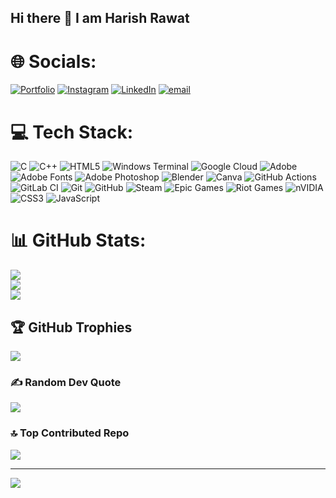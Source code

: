 
## Hi there 👋 I am Harish Rawat

# 🌐 Socials:
[![Portfolio](https://img.shields.io/badge/Portfolio-%23E4405F.svg?logo=Portfolio&logoColor=white)](https://harishrawat20.github.io/Harish/)
[![Instagram](https://img.shields.io/badge/Instagram-%23E4405F.svg?logo=Instagram&logoColor=white)](https://www.instagram.com/harish_.chaudhary_01/) [![LinkedIn](https://img.shields.io/badge/LinkedIn-%230077B5.svg?logo=linkedin&logoColor=white)](https://www.linkedin.com/in/harish-rawat-1030a6255/) [![email](https://img.shields.io/badge/Email-D14836?logo=gmail&logoColor=white)](mailto:harish.chaudhary0321@gmail.com) 
# 💻 Tech Stack:
![C](https://img.shields.io/badge/c-%2300599C.svg?style=for-the-badge&logo=c&logoColor=white) ![C++](https://img.shields.io/badge/c++-%2300599C.svg?style=for-the-badge&logo=c%2B%2B&logoColor=white) ![HTML5](https://img.shields.io/badge/html5-%23E34F26.svg?style=for-the-badge&logo=html5&logoColor=white) ![Windows Terminal](https://img.shields.io/badge/Windows%20Terminal-%234D4D4D.svg?style=for-the-badge&logo=windows-terminal&logoColor=white) ![Google Cloud](https://img.shields.io/badge/GoogleCloud-%234285F4.svg?style=for-the-badge&logo=google-cloud&logoColor=white) ![Adobe](https://img.shields.io/badge/adobe-%23FF0000.svg?style=for-the-badge&logo=adobe&logoColor=white) ![Adobe Fonts](https://img.shields.io/badge/Adobe%20Fonts-000B1D.svg?style=for-the-badge&logo=Adobe%20Fonts&logoColor=white) ![Adobe Photoshop](https://img.shields.io/badge/adobe%20photoshop-%2331A8FF.svg?style=for-the-badge&logo=adobe%20photoshop&logoColor=white)  ![Blender](https://img.shields.io/badge/blender-%23F5792A.svg?style=for-the-badge&logo=blender&logoColor=white) ![Canva](https://img.shields.io/badge/Canva-%2300C4CC.svg?style=for-the-badge&logo=Canva&logoColor=white) ![GitHub Actions](https://img.shields.io/badge/github%20actions-%232671E5.svg?style=for-the-badge&logo=githubactions&logoColor=white) ![GitLab CI](https://img.shields.io/badge/gitlab%20CI-%23181717.svg?style=for-the-badge&logo=gitlab&logoColor=white) ![Git](https://img.shields.io/badge/git-%23F05033.svg?style=for-the-badge&logo=git&logoColor=white) ![GitHub](https://img.shields.io/badge/github-%23121011.svg?style=for-the-badge&logo=github&logoColor=white) ![Steam](https://img.shields.io/badge/steam-%23000000.svg?style=for-the-badge&logo=steam&logoColor=white) ![Epic Games](https://img.shields.io/badge/epicgames-%23313131.svg?style=for-the-badge&logo=epicgames&logoColor=white) ![Riot Games](https://img.shields.io/badge/riotgames-D32936.svg?style=for-the-badge&logo=riotgames&logoColor=white) ![nVIDIA](https://img.shields.io/badge/nVIDIA-%2376B900.svg?style=for-the-badge&logo=nVIDIA&logoColor=white) ![CSS3](https://img.shields.io/badge/css3-%231572B6.svg?style=for-the-badge&logo=css3&logoColor=white) ![JavaScript](https://img.shields.io/badge/javascript-%23323330.svg?style=for-the-badge&logo=javascript&logoColor=%23F7DF1E)


# 📊 GitHub Stats:
 ![](https://github-readme-stats.vercel.app/api?username=Harishrawat20&theme=dark&hide_border=false&include_all_commits=true&count_private=false)<br/>
 ![](https://nirzak-streak-stats.vercel.app/?user=Harishrawat20&theme=dark&hide_border=false)<br/>
 ![](https://github-readme-stats.vercel.app/api/top-langs/?username=Harishrawat20&theme=dark&hide_border=false&include_all_commits=true&count_private=false&layout=compact)
 
 ## 🏆 GitHub Trophies
 ![](https://github-profile-trophy.vercel.app/?username=Harishrawat20&theme=radical&no-frame=false&no-bg=false&margin-w=4)
 
 ### ✍️ Random Dev Quote
 ![](https://quotes-github-readme.vercel.app/api?type=horizontal&theme=radical)
 
 ### 🔝 Top Contributed Repo
 ![](https://github-contributor-stats.vercel.app/api?username=Harishrawat20&limit=5&theme=dark&combine_all_yearly_contributions=true)
 
 ---
 [![](https://visitcount.itsvg.in/api?id=Harishrawat20&icon=0&color=1)](https://visitcount.itsvg.in)
